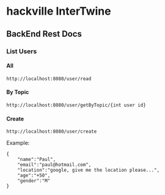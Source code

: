 # hackville InterTwine

## BackEnd Rest Docs

### List Users

#### All

```
http://localhost:8080/user/read
```

#### By Topic

```
http://localhost:8080/user/getByTopic/{int user id}
```

#### Create

```
http://localhost:8080/user/create
```

Example:

```
{
    "name":"Paul",
    "email":"paul@hotmail.com",
    "location":"google, give me the location please...",
    "age":"+50",
    "gender":"M"
}
```

